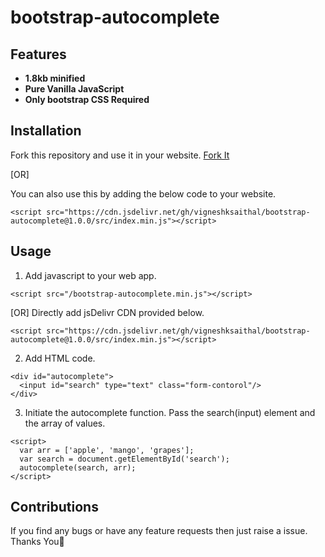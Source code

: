 # bootstrap-autocomplete
## Features
- **1.8kb minified**
- **Pure Vanilla JavaScript**
- **Only bootstrap CSS Required**

## Installation
Fork this repository and use it in your website.
<a id="raw-url" href="https://github.com/vigneshksaithal/bootstrap-autocomplete">Fork It</a>

[OR]

You can also use this by adding the below code to your website.
```
<script src="https://cdn.jsdelivr.net/gh/vigneshksaithal/bootstrap-autocomplete@1.0.0/src/index.min.js"></script>
```
## Usage
1. Add javascript to your web app.
```
<script src="/bootstrap-autocomplete.min.js"></script>
```
[OR]
Directly add jsDelivr CDN provided below.
```
<script src="https://cdn.jsdelivr.net/gh/vigneshksaithal/bootstrap-autocomplete@1.0.0/src/index.min.js"></script>
```
2. Add HTML code.
```
<div id="autocomplete">
  <input id="search" type="text" class="form-contorol"/>
</div>
```
3. Initiate the autocomplete function.
Pass the search(input) element and the array of values.

```
<script>
  var arr = ['apple', 'mango', 'grapes'];
  var search = document.getElementById('search');
  autocomplete(search, arr);
</script>
```
## Contributions
If you find any bugs or have any feature requests then just raise a issue.
Thanks You🙏
